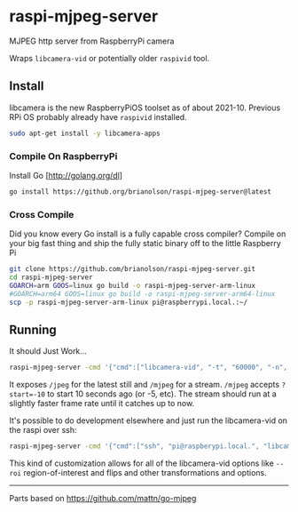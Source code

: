 # raspi-mjpeg-server
MJPEG http server from RaspberryPi camera

Wraps `libcamera-vid` or potentially older `raspivid` tool.

## Install

libcamera is the new RaspberryPiOS toolset as of about 2021-10. Previous RPi OS probably already have `raspivid` installed.

```sh
sudo apt-get install -y libcamera-apps
```

### Compile On RaspberryPi

Install Go [http://golang.org/dl]

```sh
go install https://github.org/brianolson/raspi-mjpeg-server@latest
```

### Cross Compile

Did you know every Go install is a fully capable cross compiler? Compile on your big fast thing and ship the fully static binary off to the little Raspberry Pi

```sh
git clone https://github.com/brianolson/raspi-mjpeg-server.git
cd raspi-mjpeg-server
GOARCH=arm GOOS=linux go build -o raspi-mjpeg-server-arm-linux
#GOARCH=arm64 GOOS=linux go build -o raspi-mjpeg-server-arm64-linux
scp -p raspi-mjpeg-server-arm-linux pi@raspberrypi.local.:~/
```

## Running

It should Just Work...

```sh
raspi-mjpeg-server -cmd '{"cmd":["libcamera-vid", "-t", "60000", "-n", "--framerate", "7", "--codec", "mjpeg", "--awb", "auto", "--width", "1920", "--height", "1080", "-o", "-"], "retry":"500ms"}' -addr :8412
```

It exposes `/jpeg` for the latest still and `/mjpeg` for a stream.
`/mjpeg` accepts `?start=-10` to start 10 seconds ago (or -5, etc). The stream should run at a slightly faster frame rate until it catches up to now.

It's possible to do development elsewhere and just run the libcamera-vid on the raspi over ssh:

```sh
raspi-mjpeg-server -cmd '{"cmd":["ssh", "pi@raspberypi.local.", "libcamera-vid", "-t", "60000", "-n", "--framerate", "7", "--codec", "mjpeg", "--awb", "auto", "--width", "1920", "--height", "1080", "-o", "-"], "retry":"2s"}' -addr :8412
```

This kind of customization allows for all of the libcamera-vid options like `--roi` region-of-interest and flips and other transformations and options.

-----

Parts based on https://github.com/mattn/go-mjpeg
